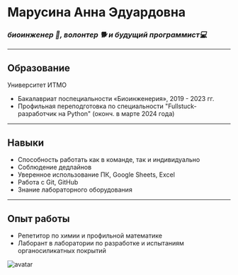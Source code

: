 # Марусина Анна Эдуардовна 
### *биоинженер 🧪, волонтер 🐕 и будущий программист💻*
---
## Образование
Университет ИТМО
- Бакалавриат поспециальности «Биоинженерия», 2019 - 2023 гг.
- Профильная переподготовка по специальности "Fullstuck-разработчик на Python" (оконч. в марте 2024 года)
___
## Навыки
- Способность работать как в команде, так и индивидуально
- Соблюдение дедлайнов
- Уверенное использование ПК, Google Sheets, Excel
- Работа с Git, GitHub
- Знание лабораторного оборудования
---
## Опыт работы
- Репетитор по химии и профильной математике
- Лаборант в лаборатории по разработке и испытаниям органосиликатных покрытий
  
  
![avatar](https://sun9-11.userapi.com/impg/3wFUIjqdmSissH4x4xCuwn4wx6lshHhOyLWdzg/8764LSgeFOo.jpg?size=617x459&quality=96&sign=2a39783f88bdbc12b92b3c7dd248b361&type=album)
